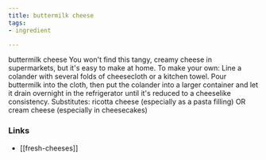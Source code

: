 ```yaml
---
title: buttermilk cheese
tags:
- ingredient

---
```

buttermilk cheese You won't find this tangy, creamy cheese in supermarkets, but it's easy to make at home. To make your own: Line a colander with several folds of cheesecloth or a kitchen towel. Pour buttermilk into the cloth, then put the colander into a larger container and let it drain overnight in the refrigerator until it's reduced to a cheeselike consistency. Substitutes: ricotta cheese (especially as a pasta filling) OR cream cheese (especially in cheesecakes)

### Links

* [[fresh-cheeses]]
